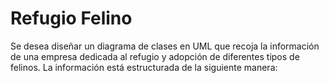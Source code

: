 # Refugio Felino
Se desea diseñar un diagrama de clases en UML que recoja la información de una empresa dedicada al refugio y adopción de diferentes tipos de felinos.
La información está estructurada de la siguiente manera:

